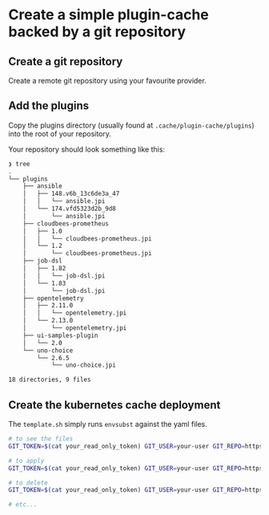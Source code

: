 # Create a simple plugin-cache backed by a git repository

## Create a git repository

Create a remote git repository using your favourite provider.

## Add the plugins

Copy the plugins directory (usually found at `.cache/plugin-cache/plugins`) into the root of your repository.

Your repository should look something like this:

```sh
❯ tree 
.
└── plugins
    ├── ansible
    │   ├── 148.v6b_13c6de3a_47
    │   │   └── ansible.jpi
    │   └── 174.vfd5323d2b_9d8
    │       └── ansible.jpi
    ├── cloudbees-prometheus
    │   ├── 1.0
    │   │   └── cloudbees-prometheus.jpi
    │   └── 1.2
    │       └── cloudbees-prometheus.jpi
    ├── job-dsl
    │   ├── 1.82
    │   │   └── job-dsl.jpi
    │   └── 1.83
    │       └── job-dsl.jpi
    ├── opentelemetry
    │   ├── 2.11.0
    │   │   └── opentelemetry.jpi
    │   └── 2.13.0
    │       └── opentelemetry.jpi
    ├── ui-samples-plugin
    │   └── 2.0
    └── uno-choice
        └── 2.6.5
            └── uno-choice.jpi

18 directories, 9 files
```

## Create the kubernetes cache deployment

The `template.sh` simply runs `envsubst` against the yaml files.

```sh
# to see the files
GIT_TOKEN=$(cat your_read_only_token) GIT_USER=your-user GIT_REPO=https://github.com/some-owner/plugin-cache ./template.sh

# to apply
GIT_TOKEN=$(cat your_read_only_token) GIT_USER=your-user GIT_REPO=https://github.com/some-owner/plugin-cache ./template.sh | kubectl apply -f -

# to delete
GIT_TOKEN=$(cat your_read_only_token) GIT_USER=your-user GIT_REPO=https://github.com/some-owner/plugin-cache ./template.sh | kubectl delete -f -

# etc...
```
